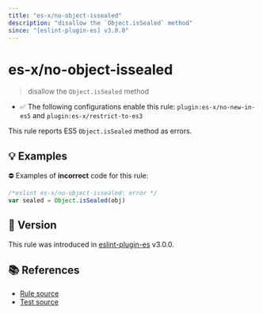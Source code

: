 ```yaml
---
title: "es-x/no-object-issealed"
description: "disallow the `Object.isSealed` method"
since: "[eslint-plugin-es] v3.0.0"
---
```


# es-x/no-object-issealed
> disallow the `Object.isSealed` method

- ✅ The following configurations enable this rule: `plugin:es-x/no-new-in-es5` and `plugin:es-x/restrict-to-es3`

This rule reports ES5 `Object.isSealed` method as errors.

## 💡 Examples

⛔ Examples of **incorrect** code for this rule:

<eslint-playground type="bad">

```js
/*eslint es-x/no-object-issealed: error */
var sealed = Object.isSealed(obj)
```

</eslint-playground>

## 🚀 Version

This rule was introduced in [eslint-plugin-es] v3.0.0.

[eslint-plugin-es]: https://github.com/mysticatea/eslint-plugin-es

## 📚 References

- [Rule source](https://github.com/ota-meshi/eslint-plugin-es-x/blob/master/lib/rules/no-object-issealed.js)
- [Test source](https://github.com/ota-meshi/eslint-plugin-es-x/blob/master/tests/lib/rules/no-object-issealed.js)

